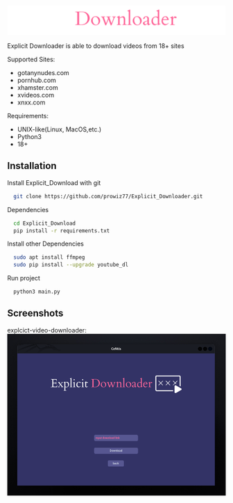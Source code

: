 <p align="center">
    <img src="https://github.com/prowiz77/Explicit_Downloader/blob/main/logos/explicit2.png" alt="Icon" />
</p>

Explicit Downloader is able to download videos from 18+ sites

Supported Sites:
  - gotanynudes.com
  - pornhub.com
  - xhamster.com
  - xvideos.com
  - xnxx.com 

Requirements:
  - UNIX-like(Linux, MacOS,etc.)
  - Python3
  - 18+
   


## Installation

Install Explicit_Download with git

```bash
  git clone https://github.com/prowiz77/Explicit_Downloader.git
```

Dependencies
```bash
  cd Explicit_Download  
  pip install -r requirements.txt
```
Install other Dependencies

```bash
  sudo apt install ffmpeg
  sudo pip install --upgrade youtube_dl
``` 
Run project

```bash
  python3 main.py
```  
    
## Screenshots
explcict-video-downloader:
![App Screenshot](https://github.com/prowiz77/Explicit_Downloader/blob/main/logos/Screenshot33.png)
